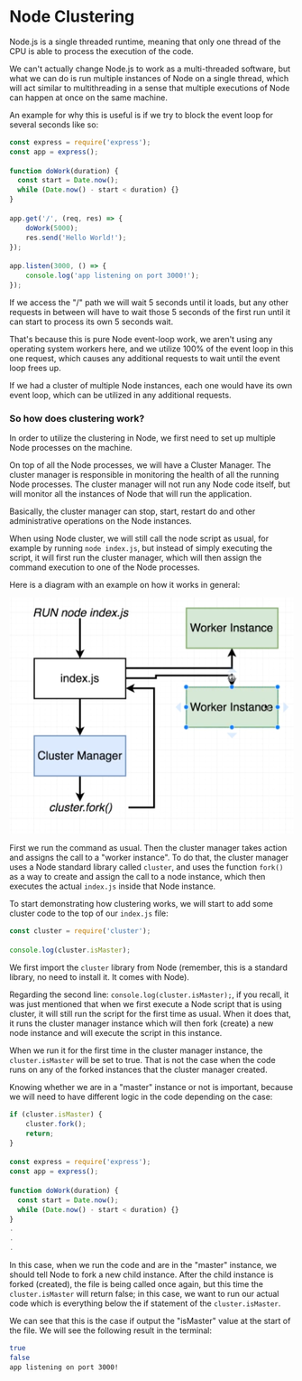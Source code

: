 # Node Clustering

Node.js is a single threaded runtime, meaning that only one thread of the CPU is able to process the execution of the code.

We can't actually change Node.js to work as a multi-threaded software, but what we can do is run multiple instances of Node
on a single thread, which will act similar to multithreading in a sense that multiple executions of Node can happen at once on the same machine.

An example for why this is useful is if we try to block the event loop for several seconds like so:

```javascript
const express = require('express');
const app = express();

function doWork(duration) {
  const start = Date.now();
  while (Date.now() - start < duration) {}
}

app.get('/', (req, res) => {
    doWork(5000);
    res.send('Hello World!');
});

app.listen(3000, () => {
    console.log('app listening on port 3000!');
});
```

If we access the "/" path we will wait 5 seconds until it loads, but any other requests in between will have to wait those 5 seconds
of the first run until it can start to process its own 5 seconds wait.

That's because this is pure Node event-loop work, we aren't using any operating system workers here, and we utilize 100%
of the event loop in this one request, which causes any additional requests to wait until the event loop frees up.

If we had a cluster of multiple Node instances, each one would have its own event loop, which can be utilized in any additional requests.

### So how does clustering work?

In order to utilize the clustering in Node, we first need to set up multiple Node processes on the machine.

On top of all the Node processes, we will have a Cluster Manager. The cluster manager is responsible in monitoring the health
of all the running Node processes. The cluster manager will not run any Node code itself, but will monitor all the instances
of Node that will run the application.

Basically, the cluster manager can stop, start, restart do and other administrative operations on the Node instances.

When using Node cluster, we will still call the node script as usual, for example by running ```node index.js```, but instead
of simply executing the script, it will first run the cluster manager, which will then assign the command execution to one
of the Node processes.

Here is a diagram with an example on how it works in general:

![scheduling](assets/images/cluster-diagram.png)

First we run the command as usual. Then the cluster manager takes action and assigns the call to a "worker instance". 
To do that, the cluster manager uses a Node standard library called ```cluster```, and uses the function ```fork()``` as a way to 
create and assign the call to a node instance, which then executes the actual ```index.js``` inside that Node instance.

To start demonstrating how clustering works, we will start to add some cluster code to the top of our ```index.js``` file:

```javascript
const cluster = require('cluster');

console.log(cluster.isMaster);
```

We first import the ```cluster``` library from Node (remember, this is a standard library, no need to install it. It comes with Node).

Regarding the second line: ```console.log(cluster.isMaster);```, if you recall, it was just mentioned that when we first execute a Node script that is using cluster,
it will still run the script for the first time as usual. When it does that, it runs the cluster manager instance which will then
fork (create) a new node instance and will execute the script in this instance.

When we run it for the first time in the cluster manager instance, the ```cluster.isMaster``` will be set to true. That is not the
case when the code runs on any of the forked instances that the cluster manager created.

Knowing whether we are in a "master" instance or not is important, because we will need to have different logic in the code
depending on the case:

```javascript
if (cluster.isMaster) {
    cluster.fork();
    return;
}

const express = require('express');
const app = express();

function doWork(duration) {
  const start = Date.now();
  while (Date.now() - start < duration) {}
}
.
.
.
```

In this case, when we run the code and are in the "master" instance, we should tell Node to fork a new child instance.
After the child instance is forked (created), the file is being called once again, but this time the ```cluster.isMaster```
will return false; in this case, we want to run our actual code which is everything below the if statement of the ```cluster.isMaster```.

We can see that this is the case if output the "isMaster" value at the start of the file. We will see the following result in the terminal:

```bash
true
false
app listening on port 3000!
```
